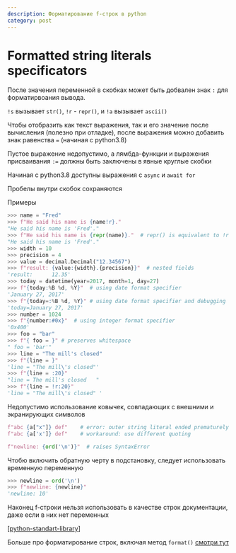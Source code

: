 ```yaml
---
description: Форматирование f-строк в python
category: post
---
```

# Formatted string literals specificators

После значения переменной в скобках может быть добвален знак `:` для форматирвоания вывода.

`!s` вызывает `str()`, `!r` - `repr()`, и `!a` вызывает `ascii()`

Чтобы отобразить как текст выражения, так и его значение после вычисления (полезно при отладке), после выражения можно добавить знак равенства `=` (начиная с python3.8)

Пустое выражение недопустимо, а лямбда-функции и выражения присваивания `:=` должны быть заключены в явные круглые скобки

Начиная с python3.8 доступны выражения с `async` и `await for`

Пробелы внутри скобок сохраняются

Примеры

```python
>>> name = "Fred"
>>> f"He said his name is {name!r}."
"He said his name is 'Fred'."
>>> f"He said his name is {repr(name)}."  # repr() is equivalent to !r
"He said his name is 'Fred'."
>>> width = 10
>>> precision = 4
>>> value = decimal.Decimal("12.34567")
>>> f"result: {value:{width}.{precision}}"  # nested fields
'result:      12.35'
>>> today = datetime(year=2017, month=1, day=27)
>>> f"{today:%B %d, %Y}"  # using date format specifier
'January 27, 2017'
>>> f"{today=:%B %d, %Y}" # using date format specifier and debugging
'today=January 27, 2017'
>>> number = 1024
>>> f"{number:#0x}"  # using integer format specifier
'0x400'
>>> foo = "bar"
>>> f"{ foo = }" # preserves whitespace
" foo = 'bar'"
>>> line = "The mill's closed"
>>> f"{line = }"
'line = "The mill\'s closed"'
>>> f"{line = :20}"
"line = The mill's closed   "
>>> f"{line = !r:20}"
'line = "The mill\'s closed" '
```

Недопустимо использование ковычек, совпадающих с внешними и экранирующих символов

```python
f"abc {a["x"]} def"    # error: outer string literal ended prematurely
f"abc {a['x']} def"    # workaround: use different quoting

f"newline: {ord('\n')}"  # raises SyntaxError
```

Чтобю включить обратную черту в подстановку, следует использовать временную переменную

```python
>>> newline = ord('\n')
>>> f"newline: {newline}"
'newline: 10'
```

Наконец f-строки нельзя использовать в качестве строк документации, даже если в них нет переменных

[[python-standart-library]]

Больше про форматирование строк, включая метод `format()` [смотри тут](https://docs.python.org/3/tutorial/inputoutput.html)

[//begin]: # "Autogenerated link references for markdown compatibility"
[python-standart-library]: ../lists/python-standart-library "Стандартная библиотека python - список заметок"
[//end]: # "Autogenerated link references"